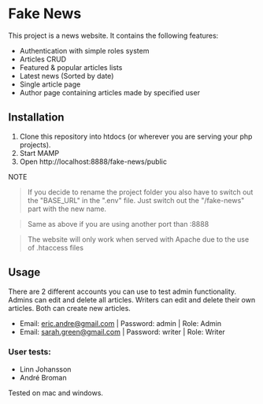 # Fake News
This project is a news website.
It contains the following features:
- Authentication with simple roles system
- Articles CRUD
- Featured & popular articles lists
- Latest news (Sorted by date)
- Single article page
- Author page containing articles made by specified user

## Installation
1. Clone this repository into htdocs (or wherever you are serving your php projects).
2. Start MAMP
3. Open http://localhost:8888/fake-news/public

NOTE
  >If you decide to rename the project folder you also have to switch out the "BASE_URL" in the ".env" file. Just switch out the "/fake-news" part with the new name.

  >Same as above if you are using another port than :8888
  
  >The website will only work when served with Apache due to the use of .htaccess files

## Usage
There are 2 different accounts you can use to test admin functionality.
Admins can edit and delete all articles. Writers can edit and delete their own articles.
Both can create new articles.
- Email: eric.andre@gmail.com | Password: admin | Role: Admin
- Email: sarah.green@gmail.com | Password: writer | Role: Writer

### User tests: 
- Linn Johansson
- André Broman

Tested on mac and windows.

